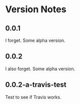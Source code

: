 # Version Notes

## 0.0.1

I forget. Some alpha version.

## 0.0.2

I also forget. Some alpha version.

## 0.0.2-a-travis-test

Test to see if Travis works.